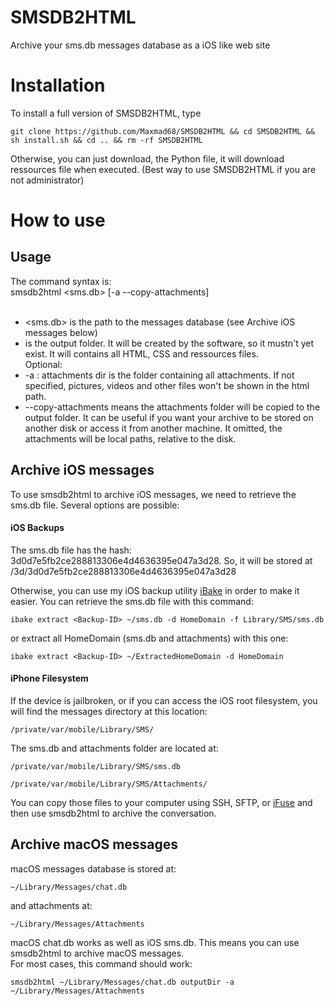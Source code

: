 # SMSDB2HTML
Archive your sms.db messages database as a iOS like web site

# Installation
To install a full version of SMSDB2HTML, type

    git clone https://github.com/Maxmad68/SMSDB2HTML && cd SMSDB2HTML && sh install.sh && cd .. && rm -rf SMSDB2HTML

Otherwise, you can just download, the Python file, it will download ressources file when executed. (Best way to use SMSDB2HTML if you are not administrator)

# How to use
## Usage
The command syntax is:<br>
  smsdb2html <sms.db> <output dir> [-a <attachments dir> --copy-attachments]<br><br>
   
 - <sms.db> is the path to the messages database (see Archive iOS messages below)<br>
 - <output dir> is the output folder. It will be created by the software, so it mustn't yet exist. It will contains all HTML, CSS and ressources files.<br>
Optional:<br>
 - -a <attachments dir> : attachments dir is the folder containing all attachments. If not specified, pictures, videos and other files won't be shown in the html path.
 - --copy-attachments means the attachments folder will be copied to the output folder. It can be useful if you want your archive to be stored on another disk or access it from another machine. It omitted, the attachments will be local paths, relative to the disk.

## Archive iOS messages

To use smsdb2html to archive iOS messages, we need to retrieve the sms.db file.
Several options are possible:

#### iOS Backups

The sms.db file has the hash: 3d0d7e5fb2ce288813306e4d4636395e047a3d28.
So, it will be stored at <Backup>/3d/3d0d7e5fb2ce288813306e4d4636395e047a3d28
    
Otherwise, you can use my iOS backup utility [iBake](https://github.com/Maxmad68/iBake) in order to make it easier.
You can retrieve the sms.db file with this command:

    ibake extract <Backup-ID> ~/sms.db -d HomeDomain -f Library/SMS/sms.db

or extract all HomeDomain (sms.db and attachments) with this one:

    ibake extract <Backup-ID> ~/ExtractedHomeDomain -d HomeDomain
  
#### iPhone Filesystem

If the device is jailbroken, or if you can access the iOS root filesystem, you will find the messages directory at this location:

    /private/var/mobile/Library/SMS/

The sms.db and attachments folder are located at:

    /private/var/mobile/Library/SMS/sms.db
    
    /private/var/mobile/Library/SMS/Attachments/


You can copy those files to your computer using SSH, SFTP, or [iFuse](https://github.com/libimobiledevice/ifuse) and then use smsdb2html to archive the conversation.

## Archive macOS messages

macOS messages database is stored at:
    
    ~/Library/Messages/chat.db
    
and attachments at:

    ~/Library/Messages/Attachments

macOS chat.db works as well as iOS sms.db. This means you can use smsdb2html to archive macOS messages.<br>
For most cases, this command should work:

    smsdb2html ~/Library/Messages/chat.db outputDir -a ~/Library/Messages/Attachments
